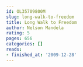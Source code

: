 ```yaml
---
id: OL35709800M
slug: long-walk-to-freedom
title: Long Walk to Freedom
author: Nelson Mandela
rating: 5
pages: 656
categories: []
reads:
- finished_at: '2009-12-28'
---
```


